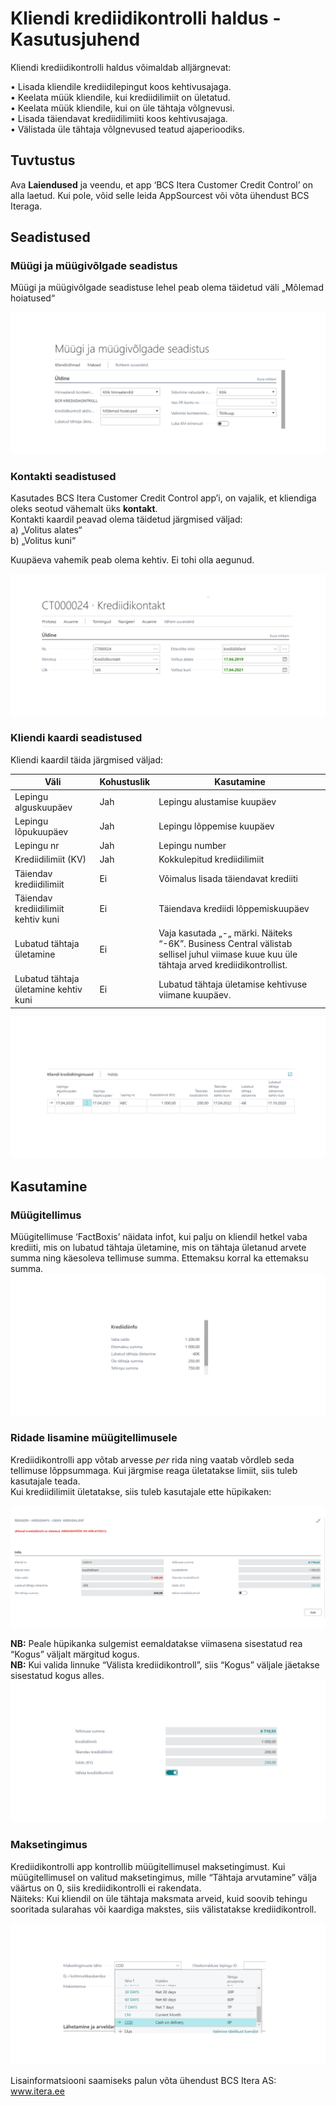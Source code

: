 # Kliendi krediidikontrolli haldus  - Kasutusjuhend

Kliendi krediidikontrolli haldus võimaldab alljärgnevat:

•	Lisada kliendile krediidilepingut koos kehtivusajaga.  
•	Keelata müük kliendile, kui krediidilimiit on ületatud.  
•	Keelata müük kliendile, kui on üle tähtaja võlgnevusi.   
•	Lisada täiendavat krediidilimiiti koos kehtivusajaga.  
•	Välistada üle tähtaja võlgnevused teatud ajaperioodiks.  

## Tuvtustus
Ava **Laiendused** ja veendu, et app ‘BCS Itera Customer Credit Control’ on alla laetud. Kui pole, võid selle leida AppSourcest või võta ühendust BCS Iteraga.
 

## Seadistused
### Müügi ja müügivõlgade seadistus
Müügi ja müügivõlgade seadistuse lehel peab olema täidetud  väli „Mõlemad hoiatused“

![SalesReceivSetup_est](SalesReceivSetup_est.png)
  
### Kontakti seadistused
Kasutades BCS Itera Customer Credit Control app’i, on vajalik, et kliendiga oleks seotud vähemalt üks **kontakt**.  
Kontakti kaardil peavad olema täidetud järgmised väljad:  
a)	„Volitus alates“  
b)	„Volitus kuni“  

Kuupäeva vahemik peab olema kehtiv. Ei tohi olla aegunud.

![ContactCard_est](ContactCard_est.png)
 
### Kliendi kaardi seadistused  
Kliendi kaardil täida järgmised väljad:  

|**Väli**|**Kohustuslik**|**Kasutamine**|
|-|-|-|
|Lepingu alguskuupäev|Jah|Lepingu alustamise kuupäev|
|Lepingu lõpukuupäev|Jah|Lepingu lõppemise kuupäev|
|Lepingu nr|Jah|Lepingu number|
|Krediidilimiit (KV)|Jah|Kokkulepitud krediidilimiit|
|Täiendav krediidilimiit|Ei|Võimalus lisada täiendavat krediiti|
|Täiendav krediidilimiit kehtiv kuni|Ei|Täiendava krediidi lõppemiskuupäev|
|Lubatud tähtaja ületamine|Ei|Vaja kasutada „-„ märki. Näiteks “-6K”. Business Central välistab sellisel juhul viimase kuue kuu üle tähtaja arved krediidikontrollist.| 
|Lubatud tähtaja ületamine kehtiv kuni|Ei|Lubatud tähtaja ületamise kehtivuse viimane kuupäev.|  

![CustomerCard_est](CustomerCard_est.png)
 
## Kasutamine  
### Müügitellimus  
Müügitellimuse ‘FactBoxis’ näidata infot, kui palju on kliendil hetkel vaba krediiti, mis on lubatud tähtaja ületamine, mis on tähtaja ületanud arvete summa ning käesoleva tellimuse summa.  Ettemaksu korral ka ettemaksu summa.
![FactBox_est](FactBox_est.png)
 
### Ridade lisamine müügitellimusele  
Krediidikontrolli app võtab arvesse *per* rida ning vaatab võrdleb seda tellimuse lõppsummaga. Kui järgmise reaga ületatakse limiit, siis tuleb kasutajale teada.  
Kui krediidilimiit ületatakse, siis tuleb kasutajale ette hüpikaken:
 
![PopUp_est](PopUp_est.png)
 
**NB:** Peale hüpikanka sulgemist eemaldatakse viimasena sisestatud rea “Kogus” väljalt märgitud kogus.    
**NB:** Kui valida linnuke “Välista krediidikontroll”, siis “Kogus” väljale jäetakse sisestatud kogus alles.   
![PopUp2_est](PopUp2_est.png)
 
### Maksetingimus  
Krediidikontrolli app kontrollib müügitellimusel maksetingimust. Kui müügitellimusel on valitud maksetingimus, mille “Tähtaja arvutamine” välja väärtus on 0, siis krediidikontrolli ei rakendata.  
Näiteks: Kui kliendil on üle tähtaja maksmata arveid, kuid soovib tehingu sooritada sularahas või kaardiga makstes, siis välistatakse krediidikontroll.  
  
![PaymenTerms_est](PaymentTerms_est.png)
 
Lisainformatsiooni saamiseks palun võta ühendust BCS Itera AS:  
www.itera.ee
